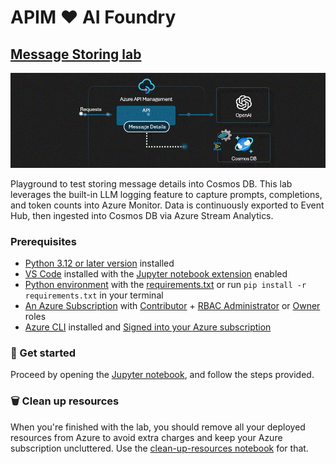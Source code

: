# APIM ❤️ AI Foundry

## [Message Storing lab](message-storing.ipynb)

[![flow](../../images/message-storing.gif)](message-storing.ipynb)

Playground to test storing message details into Cosmos DB. This lab leverages the built-in LLM logging feature to capture prompts, completions, and token counts into Azure Monitor. Data is continuously exported to Event Hub, then ingested into Cosmos DB via Azure Stream Analytics.

### Prerequisites

- [Python 3.12 or later version](https://www.python.org/) installed
- [VS Code](https://code.visualstudio.com/) installed with the [Jupyter notebook extension](https://marketplace.visualstudio.com/items?itemName=ms-toolsai.jupyter) enabled
- [Python environment](https://code.visualstudio.com/docs/python/environments#_creating-environments) with the [requirements.txt](../../requirements.txt) or run `pip install -r requirements.txt` in your terminal
- [An Azure Subscription](https://azure.microsoft.com/free/) with [Contributor](https://learn.microsoft.com/en-us/azure/role-based-access-control/built-in-roles/privileged#contributor) + [RBAC Administrator](https://learn.microsoft.com/en-us/azure/role-based-access-control/built-in-roles/privileged#role-based-access-control-administrator) or [Owner](https://learn.microsoft.com/en-us/azure/role-based-access-control/built-in-roles/privileged#owner) roles
- [Azure CLI](https://learn.microsoft.com/cli/azure/install-azure-cli) installed and [Signed into your Azure subscription](https://learn.microsoft.com/cli/azure/authenticate-azure-cli-interactively)

### 🚀 Get started

Proceed by opening the [Jupyter notebook](message-storing.ipynb), and follow the steps provided.

### 🗑️ Clean up resources

When you're finished with the lab, you should remove all your deployed resources from Azure to avoid extra charges and keep your Azure subscription uncluttered.
Use the [clean-up-resources notebook](clean-up-resources.ipynb) for that.
